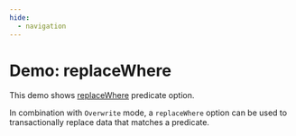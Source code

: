 ```yaml
---
hide:
  - navigation
---
```


# Demo: replaceWhere

This demo shows [replaceWhere](../DeltaOptions.md#replaceWhere) predicate option.

In combination with `Overwrite` mode, a `replaceWhere` option can be used to transactionally replace data that matches a predicate.
